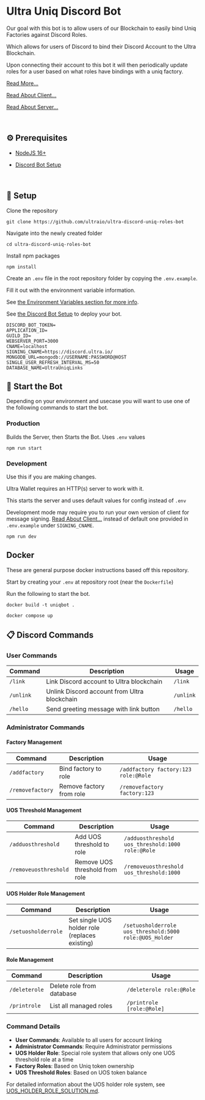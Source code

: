# Ultra Uniq Discord Bot

Our goal with this bot is to allow users of our Blockchain to easily bind Uniq Factories against Discord Roles.

Which allows for users of Discord to bind their Discord Account to the Ultra Blockchain.

Upon connecting their account to this bot it will then periodically update roles for a user based on what roles have bindings with a uniq factory.

[Read More...](./docs/Summary.md)

[Read About Client...](https://github.com/ultraio/ultra-discord-uniq-roles-bot-website/blob/main/README.md)

[Read About Server...](./docs/Server.md)

<br />

## ⚙️ Prerequisites

- [NodeJS 16+](https://nodejs.org/en/download)

- [Discord Bot Setup](./docs/DiscordBotSetup.md)

<br />

## 🚀 Setup

Clone the repository

```
git clone https://github.com/ultraio/ultra-discord-uniq-roles-bot
```

Navigate into the newly created folder

```
cd ultra-discord-uniq-roles-bot
```

Install npm packages

```
npm install
```

Create an `.env` file in the root repository folder by copying the `.env.example`.

Fill it out with the environment variable information.

See [the Environment Variables section for more info](./docs/EnvironmentVariables.md).

See [the Discord Bot Setup](./docs//DiscordBotSetup.md) to deploy your bot.

```
DISCORD_BOT_TOKEN=
APPLICATION_ID=
GUILD_ID=
WEBSERVER_PORT=3000
CNAME=localhost
SIGNING_CNAME=https://discord.ultra.io/
MONGODB_URL=mongodb://USERNAME:PASSWORD@HOST
SINGLE_USER_REFRESH_INTERVAL_MS=50
DATABASE_NAME=UltraUniqLinks
```

## 🏁 Start the Bot

Depending on your environment and usecase you will want to use one of the following commands to start the bot.

### Production

Builds the Server, then Starts the Bot. Uses `.env` values

```
npm run start
```

### Development

Use this if you are making changes.

Ultra Wallet requires an HTTP(s) server to work with it.

This starts the server and uses default values for config instead of `.env`

Development mode may require you to run your own version of client for message signing. [Read About Client...](https://github.com/ultraio/ultra-discord-uniq-roles-bot-website/blob/main/README.md) instead of default one provided in `.env.example` under `SIGNING_CNAME`.

```
npm run dev
```

## Docker

These are general purpose docker instructions based off this repository.

Start by creating your `.env` at repository root (near the `Dockerfile`)

Run the following to start the bot.

```
docker build -t uniqbot .
```

```
docker compose up
```

## 📋 Discord Commands

### User Commands

| Command | Description | Usage |
|---------|-------------|-------|
| `/link` | Link Discord account to Ultra blockchain | `/link` |
| `/unlink` | Unlink Discord account from Ultra blockchain | `/unlink` |
| `/hello` | Send greeting message with link button | `/hello` |

### Administrator Commands

#### Factory Management
| Command | Description | Usage |
|---------|-------------|-------|
| `/addfactory` | Bind factory to role | `/addfactory factory:123 role:@Role` |
| `/removefactory` | Remove factory from role | `/removefactory factory:123` |

#### UOS Threshold Management
| Command | Description | Usage |
|---------|-------------|-------|
| `/adduosthreshold` | Add UOS threshold to role | `/adduosthreshold uos_threshold:1000 role:@Role` |
| `/removeuosthreshold` | Remove UOS threshold from role | `/removeuosthreshold uos_threshold:1000` |

#### UOS Holder Role Management
| Command | Description | Usage |
|---------|-------------|-------|
| `/setuosholderrole` | Set single UOS holder role (replaces existing) | `/setuosholderrole uos_threshold:5000 role:@UOS_Holder` |

#### Role Management
| Command | Description | Usage |
|---------|-------------|-------|
| `/deleterole` | Delete role from database | `/deleterole role:@Role` |
| `/printrole` | List all managed roles | `/printrole [role:@Role]` |

### Command Details

- **User Commands**: Available to all users for account linking
- **Administrator Commands**: Require Administrator permissions
- **UOS Holder Role**: Special role system that allows only one UOS threshold role at a time
- **Factory Roles**: Based on Uniq token ownership
- **UOS Threshold Roles**: Based on UOS token balance

For detailed information about the UOS holder role system, see [UOS_HOLDER_ROLE_SOLUTION.md](./UOS_HOLDER_ROLE_SOLUTION.md).
